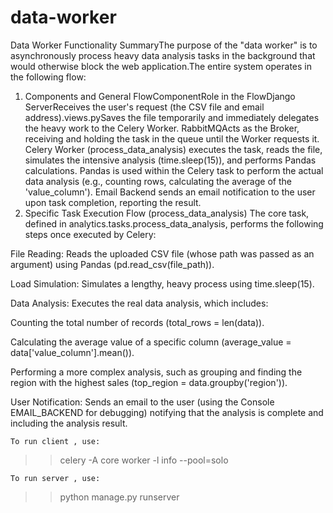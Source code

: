 # data-worker
Data Worker Functionality 
  SummaryThe purpose of the "data worker" is to asynchronously process heavy data analysis tasks in the background that would otherwise block the web application.The entire system operates in the following flow:
  1. Components and General FlowComponentRole in the FlowDjango ServerReceives the user's request (the CSV file and email address).views.pySaves the file temporarily and immediately delegates the heavy work to the Celery Worker. RabbitMQActs as the Broker, receiving and holding the task in the queue until the Worker requests it.  Celery Worker (process_data_analysis) executes the task, reads the file, simulates the intensive analysis (time.sleep(15)), and performs Pandas calculations. Pandas is used within the Celery task to perform the actual data analysis (e.g., counting rows, calculating the average of the 'value_column'). Email Backend sends an email notification to the user upon task completion, reporting the result.
  2. Specific Task Execution Flow (process_data_analysis)
  The core task, defined in analytics.tasks.process_data_analysis, performs the following steps once executed by Celery:

  File Reading: Reads the uploaded CSV file (whose path was passed as an argument) using Pandas (pd.read_csv(file_path)).

  Load Simulation: Simulates a lengthy, heavy process using time.sleep(15).

  Data Analysis: Executes the real data analysis, which includes:

  Counting the total number of records (total_rows = len(data)).

  Calculating the average value of a specific column (average_value = data['value_column'].mean()).

  Performing a more complex analysis, such as grouping and finding the region with the highest sales (top_region = data.groupby('region')).

  User Notification: Sends an email to the user (using the Console EMAIL_BACKEND for debugging) notifying that the analysis is complete and including the analysis result.

    To run client , use:
  >> celery -A core worker -l info --pool=solo
  
    To run server , use:
  >> python manage.py runserver
